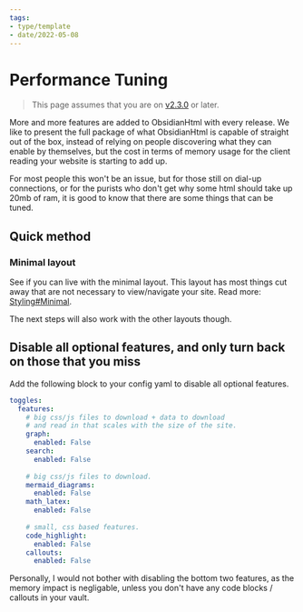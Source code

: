 ```yaml
---
tags:
- type/template
- date/2022-05-08
---
```

   
# Performance Tuning   
> This page assumes that you are on [v2.3.0](../Changelog/v2.3.0.md) or later.   
   
More and more features are added to ObsidianHtml with every release. We like to present the full package of what ObsidianHtml is capable of straight out of the box, instead of relying on people discovering what they can enable by themselves, but the cost in terms of memory usage for the client reading your website is starting to add up.    
   
For most people this won't be an issue, but for those still on dial-up connections, or for the purists who don't get why some html should take up 20mb of ram, it is good to know that there are some things that can be tuned.   
   
## Quick method   
### Minimal layout   
See if you can live with the minimal layout. This layout has most things cut away that are not necessary to view/navigate your site. Read more: [Styling#Minimal](../Configurations/Styling/Styling.md#minimal).   
   
The next steps will also work with the other layouts though.   
   
## Disable all optional features, and only turn back on those that you miss   
Add the following block to your config yaml to disable all optional features.   
   
``` yaml
toggles:
  features:
	# big css/js files to download + data to download 
	# and read in that scales with the size of the site.
    graph:
      enabled: False
    search:
      enabled: False
      
	# big css/js files to download.
    mermaid_diagrams:
      enabled: False
    math_latex:
      enabled: False
    
    # small, css based features.
    code_highlight:
      enabled: False
    callouts:
      enabled: False
```
   
   
Personally, I would not bother with disabling the bottom two features, as the memory impact is negligable, unless you don't have  any code blocks / callouts in your vault.